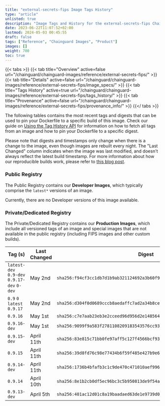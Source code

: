 ```yaml
---
title: "external-secrets-fips Image Tags History"
type: "article"
unlisted: true
description: "Image Tags and History for the external-secrets-fips Chainguard Image"
date: 2023-06-22T11:07:52+02:00
lastmod: 2024-05-03 00:45:55
draft: false
tags: ["Reference", "Chainguard Images", "Product"]
images: []
weight: 700
toc: true
---
```


{{< tabs >}}
{{< tab title="Overview" active=false url="/chainguard/chainguard-images/reference/external-secrets-fips/" >}}
{{< tab title="Details" active=false url="/chainguard/chainguard-images/reference/external-secrets-fips/image_specs/" >}}
{{< tab title="Tags History" active=true url="/chainguard/chainguard-images/reference/external-secrets-fips/tags_history/" >}}
{{< tab title="Provenance" active=false url="/chainguard/chainguard-images/reference/external-secrets-fips/provenance_info/" >}}
{{</ tabs >}}

The following tables contains the most recent tags and digests that can be used to pin your Dockerfile to a specific build of this image. Check our guide on [Using the Tag History API](/chainguard/chainguard-images/using-the-tag-history-api/) for information on how to fetch all tags from an image and how to pin your Dockerfile to a specific digest.

Please note that digests and timestamps only change when there is a change to the image, even though images are rebuilt every night. The "Last Changed" column indicates when the image was last modified, and doesn't always reflect the latest build timestamp. For more information about how our reproducible builds work, please refer to [this blog post](https://www.chainguard.dev/unchained/reproducing-chainguards-reproducible-image-builds).

### Public Registry
The Public Registry contains our **Developer Images**, which typically comprise the `latest*` versions of an image.

Currently, there are no Developer versions of this image available.

### Private/Dedicated Registry
The Private/Dedicated Registry contains our **Production Images**, which include all versioned tags of an image and special images that are not available in the public registry (including FIPS images and other custom builds).

| Tag (s)                                      | Last Changed | Digest                                                                    |
|----------------------------------------------|--------------|---------------------------------------------------------------------------|
|  `latest-dev` `0.9-dev` `0.9.17-dev` `0-dev` | May 2nd      | `sha256:f94cf3cc1db7d1b9ab321124692a3b60f9cf94ef97b32842b8e941df8fee93a5` |
|  `0.9` `0` `latest` `0.9.17`                 | May 2nd      | `sha256:d304f0d0689cccb8aedaffc7ad2a34b8cecde96337b8dabb31f8bb0adf70b3cf` |
|  `0.9.16`                                    | May 1st      | `sha256:c7e7aab23eb3e2cceed96d956d2e14856418dc7ebcdf7d89b7d9992f1159ca5c` |
|  `0.9.16-dev`                                | May 1st      | `sha256:9099f9a583f2781108209183543576cc9357ab13da908084660b1fa5f7cbbe60` |
|  `0.9.15-dev`                                | April 11th   | `sha256:83e815c71bb0fe97aff5c127f4566bcf93a58f59f7f71da02d850876517b76ba` |
|  `0.9.15`                                    | April 11th   | `sha256:39d8fd76c98e77434b6f59f485e427b9e666625091412a7ec865edd344e6005b` |
|  `0.9.14-dev`                                | April 11th   | `sha256:1736b4bfafb3c1c9de470c471010aef9960aab5575a962a0f23b3b6f7ff59aab` |
|  `0.9.14`                                    | April 10th   | `sha256:8e1b2cb0df5ec96bc3c5b950813de9f54aa693b52fd5103e38b62b5fc7e9b629` |
|  `0.9.13-dev`                                | April 5th    | `sha256:401ac12d01c8a19baadaed63de1e9739d0350d58e6d2f5dbda5cceae2dc70221` |

